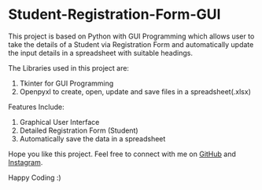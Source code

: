 # Student-Registration-Form-GUI
This project is based on Python with GUI Programming which allows user to take the details of a Student via Registration Form and automatically update the input details in a spreadsheet with suitable headings.

The Libraries used in this project are:
1. Tkinter for GUI Programming
2. Openpyxl to create, open, update and save files in a spreadsheet(.xlsx)

Features Include:
1. Graphical User Interface
2. Detailed Registration Form (Student)
3. Automatically save the data in a spreadsheet

Hope you like this project. Feel free to connect with me on [GitHub](https://github.com/keerthanrgowda) and [Instagram](https://istagram.com/keerthanrgowda).

Happy Coding :)
